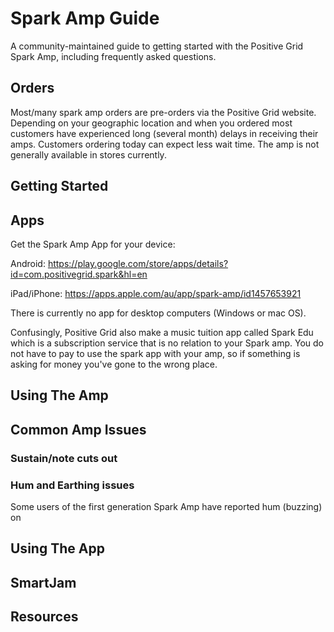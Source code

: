 # Spark Amp Guide
A community-maintained guide to getting started with the Positive Grid Spark Amp, including frequently asked questions.

## Orders
Most/many spark amp orders are pre-orders via the Positive Grid website. Depending on your geographic location and when you ordered most customers have experienced long (several month) delays in receiving their amps. Customers ordering today can expect less wait time. The amp is not generally available in stores currently.

## Getting Started

## Apps

Get the Spark Amp App for your device:

Android: https://play.google.com/store/apps/details?id=com.positivegrid.spark&hl=en

iPad/iPhone: https://apps.apple.com/au/app/spark-amp/id1457653921

There is currently no app for desktop computers (Windows or mac OS).

Confusingly, Positive Grid also make a music tuition app called Spark Edu which is a subscription service that is no relation to your Spark amp. You do not have to pay to use the spark app with your amp, so if something is asking for money you've gone to the wrong place.

## Using The Amp

## Common Amp Issues

### Sustain/note cuts out

### Hum and Earthing issues
Some users of the first generation Spark Amp have reported hum (buzzing) on 

## Using The App

## SmartJam

## Resources

